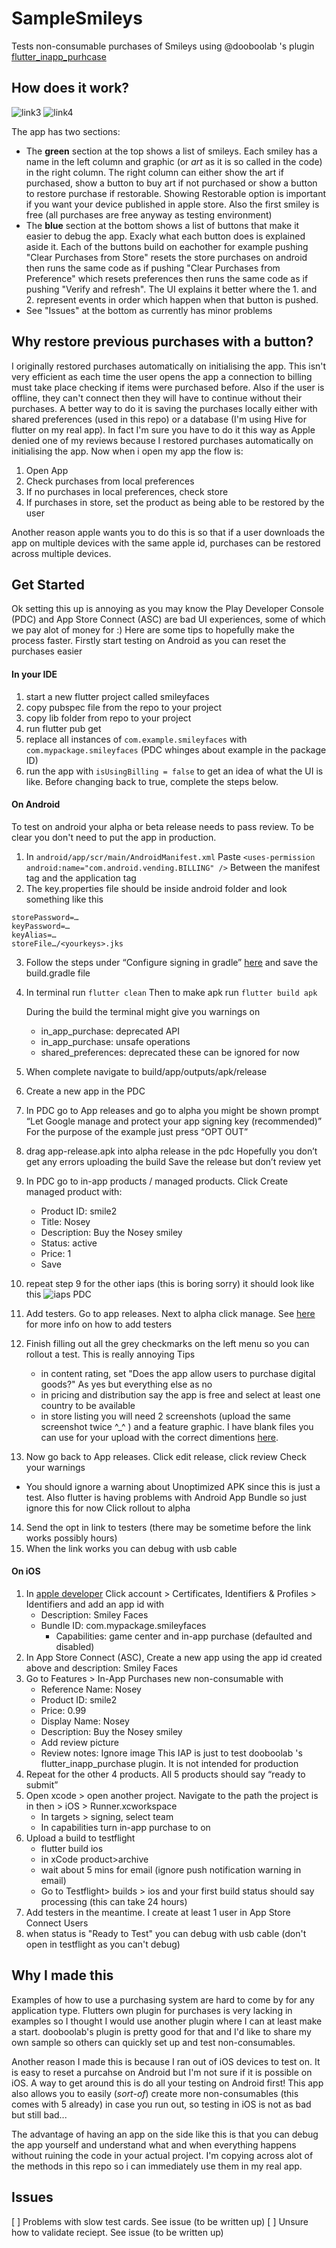 # SampleSmileys
Tests non-consumable purchases of Smileys using @dooboolab 's plugin [flutter_inapp_purhcase](https://github.com/dooboolab/flutter_inapp_purchase)

## How does it work?

![link3](https://github.com/DevonTomatoSandwich/SampleSmileys/blob/master/readmepics/small_screenshot_android.jpg)            ![link4](https://github.com/DevonTomatoSandwich/SampleSmileys/blob/master/readmepics/small_screenshot_ios.png)

The app has two sections: 
- The **green** section at the top shows a list of smileys. Each smiley has a name in the left column and graphic (or *art* as it is so called in the code) in the right column. The right column can either show the art if purchased, show a button to buy art if not purchased or show a button to restore purchase if restorable. Showing Restorable option is important if you want your device published in apple store. Also the first smiley is free (all purchases are free anyway as testing environment)
- The **blue** section at the bottom shows a list of buttons that make it easier to debug the app. Exacly what each button does is explained aside it. Each of the buttons build on eachother for example pushing "Clear Purchases from Store" resets the store purchases on android then runs the same code as if pushing "Clear Purchases from Preference" which resets preferences then runs the same code as if pushing "Verify and refresh". The UI explains it better where the 1. and 2. represent events in order which happen when that button is pushed.
- See "Issues" at the bottom as currently has minor problems

## Why restore previous purchases with a button?
I originally restored purchases automatically on initialising the app. This isn't very efficient as each time the user opens the app a connection to billing must take place checking if items were purchased before. Also if the user is offline, they can't connect then they will have to continue without their purchases. A better way to do it is saving the purchases locally either with shared preferences (used in this repo) or a database (I'm using Hive for flutter on my real app). In fact I'm sure you have to do it this way as Apple denied one of my reviews because I restored purchases automatically on initialising the app. Now when i open my app the flow is:
1. Open App 
2. Check purchases from local preferences 
3. If no purchases in local preferences, check store 
4. If purchases in store, set the product as being able to be restored by the user

Another reason apple wants you to do this is so that if a user downloads the app on multiple devices with the same apple id, purchases can be restored across multiple devices.

## Get Started

Ok setting this up is annoying as you may know the Play Developer Console (PDC) and App Store Connect (ASC) are bad UI experiences, some of which we pay alot of money for :)
Here are some tips to hopefully make the process faster. Firstly start testing on Android as you can reset the purchases easier

#### In your IDE
1. start a new flutter project called smileyfaces
1. copy pubspec file from the repo to your project
2. copy lib folder from repo to your project
3. run flutter pub get
4. replace all instances of `com.example.smileyfaces` with `com.mypackage.smileyfaces` (PDC whinges about example in the package ID)
5. run the app  with `isUsingBilling = false` to get an idea of what the UI is like. Before changing back to true, complete the steps below.

#### On Android

To test on android your alpha or beta release needs to pass review. To be clear you don't need to put the app in production.
1. In `android/app/scr/main/AndroidManifest.xml`
Paste `<uses-permission android:name="com.android.vending.BILLING" />`
Between the manifest tag and the application tag
2. The key.properties file should be inside android folder and look something like this
```
storePassword=…
keyPassword=…
keyAlias=…
storeFile…/<yourkeys>.jks
```
3. Follow the steps under “Configure signing in gradle” [here](https://flutter.dev/docs/deployment/android#configure-signing-in-gradle) and save the build.gradle file
4. In terminal run
`flutter clean`
Then to make apk run
`flutter build apk`

   During the build the terminal might give you warnings on
   -	in_app_purchase: deprecated API
   -	in_app_purchase: unsafe operations
   -	shared_preferences: deprecated
   these can be ignored for now
5. When complete navigate to build/app/outputs/apk/release
6. Create a new app in the PDC
7. In PDC go to App releases and go to alpha you might be shown prompt “Let Google manage and protect your app signing key (recommended)” For the purpose of the example just press “OPT OUT”
8. drag app-release.apk into alpha release in the pdc
Hopefully you don’t get any errors uploading the build
Save the release but don’t review yet
9. In PDC go to in-app products / managed products. Click Create managed product with:
   - Product ID: smile2
   - Title: Nosey
   - Description: Buy the Nosey smiley
   - Status: active
   - Price: 1
   - Save
10. repeat step 9 for the other iaps (this is boring sorry) it should look like this
![iaps PDC](https://github.com/DevonTomatoSandwich/SampleSmileys/blob/master/readmepics/play_store_iap.png)
11. Add testers. Go to app releases. Next to alpha click manage.
See [here](https://support.google.com/googleplay/android-developer/answer/3131213) for more info on how to add testers
12. Finish filling out all the grey checkmarks on the left menu so you can rollout a test.
   This is really annoying
   Tips
    -	in content rating, set "Does the app allow users to purchase digital goods?" As yes but everything else as no
    -	in pricing and distribution say the app is free and select at least one country to be available
    -	in store listing you will need 2 screenshots (upload the same screenshot twice ^\_^ ) and a feature graphic. I have blank files you can use for your upload with the correct dimentions [here](https://github.com/DevonTomatoSandwich/SampleSmileys/tree/master/screenshots).
13. Now go back to App releases. Click edit release, click review
Check your warnings
-	You should ignore a warning about Unoptimized APK since this is just a test. Also flutter is having problems with Android App Bundle so just ignore this for now
Click rollout to alpha 
14. Send the opt in link to testers (there may be sometime before the link works possibly hours)
15. When the link works you can debug with usb cable

#### On iOS
1. In [apple developer](https://developer.apple.com) Click account > Certificates, Identifiers & Profiles > Identifiers
and add an app id with
   - Description: Smiley Faces
   - Bundle ID: com.mypackage.smileyfaces
	 - Capabilities: game center and in-app purchase (defaulted and disabled)
2. In App Store Connect (ASC), Create a new app using the app id created above and description: Smiley Faces
3. Go to Features > In-App Purchases new non-consumable with
	 - Reference Name: Nosey
   - Product ID: smile2
   - Price: 0.99
   - Display Name: Nosey
   - Description: Buy the Nosey smiley
   - Add review picture
   - Review notes: Ignore image
   This IAP is just to test dooboolab 's flutter_inapp_purchase plugin.
   It is not intended for production
4. Repeat for the other 4 products. All 5 products should say “ready to submit”
5. Open xcode > open another project. Navigate to the path the project is in then > iOS > Runner.xcworkspace
	 - In targets > signing, select team
   - In capabilities turn in-app purchase to on
6. Upload a build to testflight
   - flutter build ios
   - in xCode product>archive
   - wait about 5 mins for email (ignore push notification warning in email)
   - Go to Testflight> builds > ios and your first build status should say processing (this can take 24 hours)
7. Add testers in the meantime. I create at least 1 user in App Store Connect Users
8. when status is "Ready to Test" you can debug with usb cable (don't open in testflight as you can't debug)


## Why I made this
Examples of how to use a purchasing system are hard to come by for any application type. Flutters own plugin for purchases is very lacking in examples so I thought I would use another plugin where I can at least make a start. dooboolab's plugin is pretty good for that and I'd like to share my own sample so others can quickly set up and test non-consumables.

Another reason I made this is because I ran out of iOS devices to test on. It is easy to reset a purcahse on Android but I'm not sure if it is possible on iOS. A way to get around this is do all your testing on Android first! This app also allows you to easily (*sort-of*) create more non-consumables (this comes with 5 already) in case you run out, so testing in iOS is not as bad but still bad...

The advantage of having an app on the side like this is that you can debug the app yourself and understand what and when everything happens without ruining the code in your actual project. I'm copying across alot of the methods in this repo so i can immediately use them in my real app.

## Issues
[ ] Problems with slow test cards.  See issue (to be written up)
[ ] Unsure how to validate reciept. See issue (to be written up)
